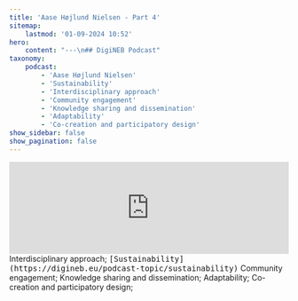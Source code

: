 ```yaml
---
title: 'Aase Højlund Nielsen - Part 4'
sitemap:
    lastmod: '01-09-2024 10:52'
hero:
    content: "---\n## DigiNEB Podcast"
taxonomy:
    podcast:
        - 'Aase Højlund Nielsen'
        - 'Sustainability'
        - 'Interdisciplinary approach'
        - 'Community engagement'
        - 'Knowledge sharing and dissemination'
        - 'Adaptability'
        - 'Co-creation and participatory design'
show_sidebar: false
show_pagination: false
---
```


<iframe title="digineb" width="100%" height="166" scrolling="no" frameborder="no" allow="autoplay" src="https://w.soundcloud.com/player/?url=https%3A//api.soundcloud.com/tracks/1908085886&color=%234b4815&auto_play=false&hide_related=false&show_comments=true&show_user=true&show_reposts=false&show_teaser=false"></iframe>
Interdisciplinary approach;
<kbd>[Sustainability](https://digineb.eu/podcast-topic/sustainability)</kbd>
Community engagement;
Knowledge sharing and dissemination;
Adaptability;
Co-creation and participatory design;